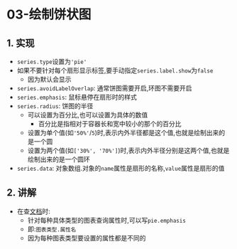 # 03-绘制饼状图

## 1. 实现

- `series.type`设置为`'pie'`
- 如果不要针对每个扇形显示标签,要手动指定`series.label.show`为`false`
  - 因为默认会显示
- `series.avoidLabelOverlap`: 通常饼图需要开启,环图不需要开启
- `series.emphasis`: 鼠标悬停在扇形时的样式
- `series.radius`: 饼图的半径
  - 可以设置为百分比,也可以设置为具体的数值
    - 百分比是指相对于容器长和宽中较小的那个的百分比
  - 设置为单个值(如`'50%'`/`5`)时,表示内外半径都是这个值,也就是绘制出来的是一个圆
  - 设置为两个值(如`['30%', '70%']`)时,表示内外半径分别是这两个值,也就是绘制出来的是一个圆环
- `series.data`: 对象数组.对象的`name`属性是扇形的名称,`value`属性是扇形的值

## 2. 讲解

- 在查[文档](https://echarts.apache.org/zh/option.html#title)时:
  - 针对每种具体类型的图表查询属性时,可以写`pie.emphasis`
  - 即:`图表类型.属性名`
  - 因为每种图表类型要设置的属性都是不同的